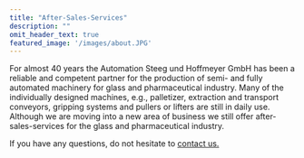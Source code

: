 ```yaml
---
title: "After-Sales-Services"
description: ""
omit_header_text: true
featured_image: '/images/about.JPG'
---
```

For almost 40 years the Automation Steeg und Hoffmeyer GmbH has been a reliable and competent partner for the production of semi- and fully automated machinery for glass and pharmaceutical industry.
Many of the individually designed machines, e.g., palletizer, extraction and transport conveyors, gripping systems and pullers or lifters are still in daily use. Although we are moving into a new area of ​​business we still offer after-sales-services for the glass and pharmaceutical industry.

If you have any questions, do not hesitate to [contact us.](/en/contact)